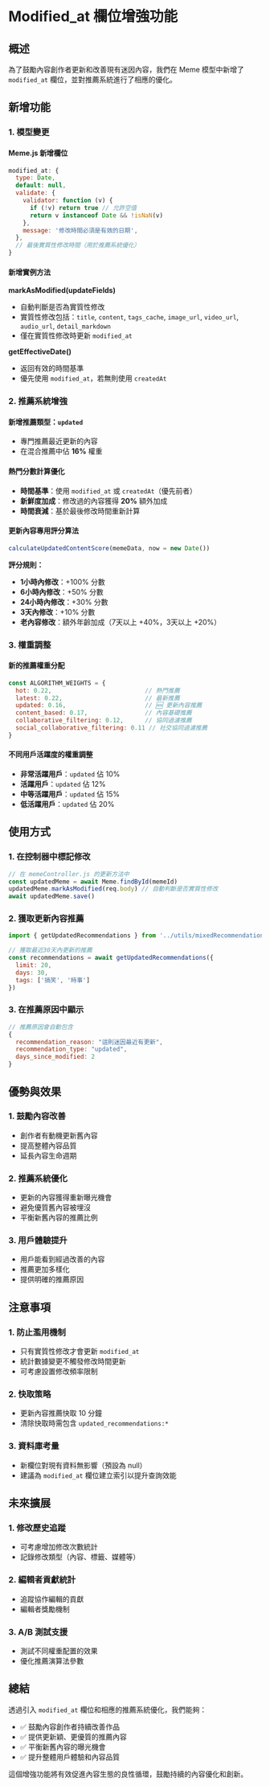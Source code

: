 # Modified_at 欄位增強功能

## 概述

為了鼓勵內容創作者更新和改善現有迷因內容，我們在 Meme 模型中新增了 `modified_at` 欄位，並對推薦系統進行了相應的優化。

## 新增功能

### 1. 模型變更

#### Meme.js 新增欄位
```javascript
modified_at: {
  type: Date,
  default: null,
  validate: {
    validator: function (v) {
      if (!v) return true // 允許空值
      return v instanceof Date && !isNaN(v)
    },
    message: '修改時間必須是有效的日期',
  },
  // 最後實質性修改時間（用於推薦系統優化）
}
```

#### 新增實例方法

**markAsModified(updateFields)**
- 自動判斷是否為實質性修改
- 實質性修改包括：`title`, `content`, `tags_cache`, `image_url`, `video_url`, `audio_url`, `detail_markdown`
- 僅在實質性修改時更新 `modified_at`

**getEffectiveDate()**
- 返回有效的時間基準
- 優先使用 `modified_at`，若無則使用 `createdAt`

### 2. 推薦系統增強

#### 新增推薦類型：`updated`
- 專門推薦最近更新的內容
- 在混合推薦中佔 **16%** 權重

#### 熱門分數計算優化
- **時間基準**：使用 `modified_at` 或 `createdAt`（優先前者）
- **新鮮度加成**：修改過的內容獲得 **20%** 額外加成
- **時間衰減**：基於最後修改時間重新計算

#### 更新內容專用評分算法
```javascript
calculateUpdatedContentScore(memeData, now = new Date())
```

**評分規則：**
- **1小時內修改**：+100% 分數
- **6小時內修改**：+50% 分數  
- **24小時內修改**：+30% 分數
- **3天內修改**：+10% 分數
- **老內容修改**：額外年齡加成（7天以上 +40%，3天以上 +20%）

### 3. 權重調整

#### 新的推薦權重分配
```javascript
const ALGORITHM_WEIGHTS = {
  hot: 0.22,                          // 熱門推薦
  latest: 0.22,                       // 最新推薦  
  updated: 0.16,                      // 🆕 更新內容推薦
  content_based: 0.17,                // 內容基礎推薦
  collaborative_filtering: 0.12,      // 協同過濾推薦
  social_collaborative_filtering: 0.11 // 社交協同過濾推薦
}
```

#### 不同用戶活躍度的權重調整
- **非常活躍用戶**：`updated` 佔 10%
- **活躍用戶**：`updated` 佔 12%
- **中等活躍用戶**：`updated` 佔 15%
- **低活躍用戶**：`updated` 佔 20%

## 使用方式

### 1. 在控制器中標記修改

```javascript
// 在 memeController.js 的更新方法中
const updatedMeme = await Meme.findById(memeId)
updatedMeme.markAsModified(req.body) // 自動判斷是否實質性修改
await updatedMeme.save()
```

### 2. 獲取更新內容推薦

```javascript
import { getUpdatedRecommendations } from '../utils/mixedRecommendation.js'

// 獲取最近30天內更新的推薦
const recommendations = await getUpdatedRecommendations({
  limit: 20,
  days: 30,
  tags: ['搞笑', '時事']
})
```

### 3. 在推薦原因中顯示

```javascript
// 推薦原因會自動包含
{
  recommendation_reason: "這則迷因最近有更新",
  recommendation_type: "updated",
  days_since_modified: 2
}
```

## 優勢與效果

### 1. 鼓勵內容改善
- 創作者有動機更新舊內容
- 提高整體內容品質
- 延長內容生命週期

### 2. 推薦系統優化
- 更新的內容獲得重新曝光機會
- 避免優質舊內容被埋沒
- 平衡新舊內容的推薦比例

### 3. 用戶體驗提升
- 用戶能看到經過改善的內容
- 推薦更加多樣化
- 提供明確的推薦原因

## 注意事項

### 1. 防止濫用機制
- 只有實質性修改才會更新 `modified_at`
- 統計數據變更不觸發修改時間更新
- 可考慮設置修改頻率限制

### 2. 快取策略
- 更新內容推薦快取 10 分鐘
- 清除快取時需包含 `updated_recommendations:*`

### 3. 資料庫考量
- 新欄位對現有資料無影響（預設為 null）
- 建議為 `modified_at` 欄位建立索引以提升查詢效能

## 未來擴展

### 1. 修改歷史追蹤
- 可考慮增加修改次數統計
- 記錄修改類型（內容、標籤、媒體等）

### 2. 編輯者貢獻統計
- 追蹤協作編輯的貢獻
- 編輯者獎勵機制

### 3. A/B 測試支援
- 測試不同權重配置的效果
- 優化推薦演算法參數

## 總結

透過引入 `modified_at` 欄位和相應的推薦系統優化，我們能夠：
- ✅ 鼓勵內容創作者持續改善作品
- ✅ 提供更新穎、更優質的推薦內容  
- ✅ 平衡新舊內容的曝光機會
- ✅ 提升整體用戶體驗和內容品質

這個增強功能將有效促進內容生態的良性循環，鼓勵持續的內容優化和創新。